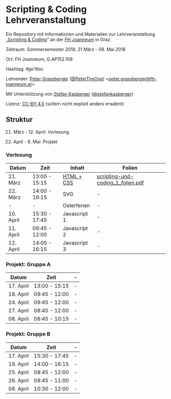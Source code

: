 Scripting & Coding Lehrveranstaltung
====================================

Ein Repository mit Informationen und Materialien zur Lehrveranstaltung 
„[Scripting & Coding](https://www.fh-joanneum.at/journalismus-und-public-relations/bachelor/lehrveranstaltung/daten-und-analyse/180593405-scripting-coding/)“ 
an der [FH Joanneum](https://www.fh-joanneum.at/) in Graz.

Zeitraum: Sommersemester 2018, 21 März - 08. Mai 2018

Ort: FH Joanneum, G.AP152.108

Hashtag: #jpr16sc

Lehrender: [Peter Grassberger](http://petergrassberger.at/) ([@PeterTheOne](https://twitter.com/PeterTheOne)) <[peter.grassberger@fh-joanneum.at](mailto:peter.grassberger@fh-joanneum.at)>

Mit Unterstützung von [Stefan Kasberger](http://stefankasberger.at/) ([@stefankasberger](https://twitter.com/stefankasberger))

Lizenz: [CC-BY 4.0](https://creativecommons.org/licenses/by/4.0/) (sofern nicht explizit anders erwähnt)


Struktur
--------

21. März - 12. April: Vorlesung

17. April - 8. Mai: Projekt


### Vorlesung ###

| Datum     | Zeit          | Inhalt         | Folien |
|-----------|---------------|----------------|--------|
| 21. März  | 13:00 - 15:15 | [HTML + CSS](vorlesung-1/) | [scripting-und-coding_1_folien.pdf](vorlesung-1/scripting-und-coding_1_folien.pdf) |
| 22. März  | 14:00 - 16:15 | SVG            | -      |
| -         | -             | Osterferien    | -      |
| 10. April | 15:30 - 17:45 | Javascript 1   | -      |
| 11. April | 09:45 - 12:00 | Javascript 2   | -      |
| 12. April | 14:00 - 16:15 | Javascript 3   | -      |


### Projekt: Gruppe A ###

| Datum     | Zeit          | -              |
|-----------|---------------|----------------|
| 17. April | 13:00 - 15:15 | -              |
| 18. April | 09:45 - 12:00 | -              |
| 24. April | 09:45 - 12:00 | -              |
| 27. April | 08:45 - 12:00 | -              |
| 08. April | 08:45 - 10:15 | -              |


### Projekt: Gruppe B ###

| Datum     | Zeit          | -              |
|-----------|---------------|----------------|
| 17. April | 15:30 - 17:45 | -              |
| 19. April | 14:00 - 16:15 | -              |
| 25. April | 08:45 - 12:00 | -              |
| 26. April | 08:45 - 11:00 | -              |
| 08. April | 10:30 - 12:00 | -              |


